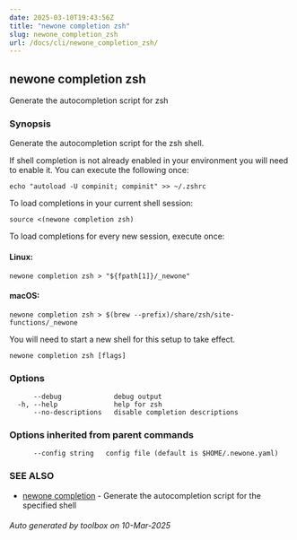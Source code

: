 ```yaml
---
date: 2025-03-10T19:43:56Z
title: "newone completion zsh"
slug: newone_completion_zsh
url: /docs/cli/newone_completion_zsh/
---
```

## newone completion zsh

Generate the autocompletion script for zsh

### Synopsis

Generate the autocompletion script for the zsh shell.

If shell completion is not already enabled in your environment you will need
to enable it.  You can execute the following once:

	echo "autoload -U compinit; compinit" >> ~/.zshrc

To load completions in your current shell session:

	source <(newone completion zsh)

To load completions for every new session, execute once:

#### Linux:

	newone completion zsh > "${fpath[1]}/_newone"

#### macOS:

	newone completion zsh > $(brew --prefix)/share/zsh/site-functions/_newone

You will need to start a new shell for this setup to take effect.


```
newone completion zsh [flags]
```

### Options

```
      --debug             debug output
  -h, --help              help for zsh
      --no-descriptions   disable completion descriptions
```

### Options inherited from parent commands

```
      --config string   config file (default is $HOME/.newone.yaml)
```

### SEE ALSO

* [newone completion](/docs/cli/newone_completion/)	 - Generate the autocompletion script for the specified shell

###### Auto generated by toolbox on 10-Mar-2025
